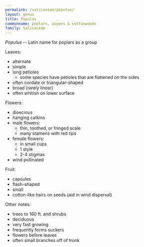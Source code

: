 ```yaml
---
permalink: /salicaceae/populus/
layout: genus
title: Populus
commonname: poplars, aspens & cottonwoods
family: Salicaceae
---
```


*Populus* -- Latin name for poplars as a group

Leaves:
  - alternate
  - simple
  - long petioles
    - some species have petioles that are flattened on the sides
  - often cordate or triangular-shaped
  - broad (rarely linear)
  - often whitish on lower surface

Flowers:
  - dioecious
  - hanging catkins
  - male flowers:
    - thin, toothed, or fringed scale
    - many stamens with red tips
  - female flowers:
    - in small cups
    - 1 style
    - 2-4 stigmas
  - wind pollinated

Fruit:
  - capsules
  - flash-shaped
  - small
  - cotton-like hairs on seeds (aid in wind dispersal)

Other notes:
  - trees to 160 ft. and shrubs
  - deciduous
  - very fast growing
  - frequently forms suckers
  - flowers before leaves
  - often small branches off of trunk
